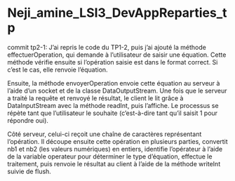 # Neji_amine_LSI3_DevAppReparties_tp
commit tp2-1:
J’ai repris le code du TP1-2, puis j’ai ajouté la méthode effectuerOperation, qui demande à l’utilisateur de saisir une équation. Cette méthode vérifie ensuite si l’opération saisie est dans le format correct. Si c’est le cas, elle renvoie l’équation.

Ensuite, la méthode envoyerOperation envoie cette équation au serveur à l’aide d’un socket et de la classe DataOutputStream.
Une fois que le serveur a traité la requête et renvoyé le résultat, le client le lit grâce à DataInputStream avec la méthode readInt, puis l’affiche.
Le processus se répète tant que l’utilisateur le souhaite (c’est-à-dire tant qu’il saisit 1 pour répondre oui).

Côté serveur, celui-ci reçoit une chaîne de caractères représentant l’opération. Il découpe ensuite cette opération en plusieurs parties, convertit nb1 et nb2 (les valeurs numériques) en entiers, identifie l’opérateur à l’aide de la variable operateur pour déterminer le type d’équation, effectue le traitement, puis renvoie le résultat au client à l’aide de la méthode writeInt suivie de flush.